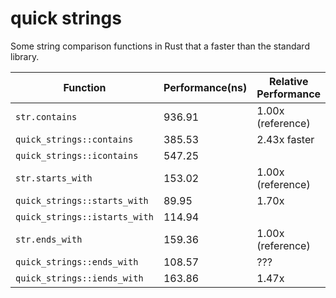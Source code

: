 # quick strings

Some string comparison functions in Rust that a faster than the standard library.

| Function                      | Performance(ns) | Relative Performance |
|-------------------------------|-----------------|----------------------|
| `str.contains`                | 936.91          | 1.00x (reference)    |
| `quick_strings::contains`     | 385.53          | 2.43x faster         |
| `quick_strings::icontains`    | 547.25          |                      |
| `str.starts_with`             | 153.02          | 1.00x (reference)    |
| `quick_strings::starts_with`  | 89.95           | 1.70x                |
| `quick_strings::istarts_with` | 114.94          |                      |
| `str.ends_with`               | 159.36          | 1.00x (reference)    |
| `quick_strings::ends_with`    | 108.57          | ???                  |
| `quick_strings::iends_with`   | 163.86          | 1.47x                |
